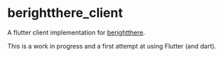 # berightthere_client

A flutter client implementation for [berightthere](https://github.com/mwvdev/berightthere).

This is a work in progress and a first attempt at using Flutter (and dart).